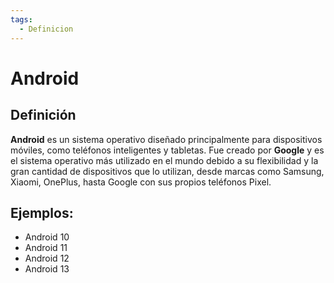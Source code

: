```yaml
---
tags:
  - Definicion
---
```

# Android

## Definición

**Android** es un sistema operativo diseñado principalmente para dispositivos móviles, como teléfonos inteligentes y tabletas. Fue creado por **Google** y es el sistema operativo más utilizado en el mundo debido a su flexibilidad y la gran cantidad de dispositivos que lo utilizan, desde marcas como Samsung, Xiaomi, OnePlus, hasta Google con sus propios teléfonos Pixel.
## Ejemplos:

+ Android 10
+ Android 11
+ Android 12
+ Android 13